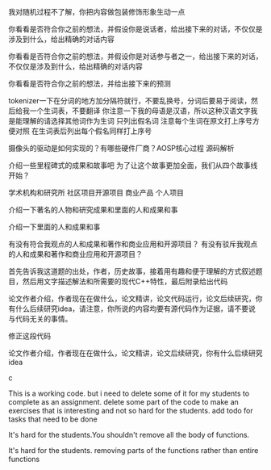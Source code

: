 
我对随机过程不了解，你把内容做包装修饰形象生动一点

你看看是否符合你之前的想法，并假设你是说话者，给出接下来的对话，不仅仅是涉及到什么，给出精确的对话内容

你看看是否符合你之前的想法，并假设你是对话参与者之一，给出接下来的对话，不仅仅是涉及到什么，给出精确的对话内容

你看看是否符合你之前的想法，并给出接下来的预测


tokenizer一下在分词的地方加分隔符就行，不要乱换号，分词后要易于阅读，然后给我一个生词表，不要翻译
你注意一下我的母语是汉语，所以这种汉语文字我是能理解的请选择其他词作为生词
只列出假名词
注意每个生词在原文打上序号方便对照
在生词表后列出每个假名同样打上序号

摄像头的驱动是如何实现的？有哪些硬件厂商？AOSP核心过程 源码解析


介绍一些里程碑式的成果和故事吧
为了让这个故事更加全面，我们从四个故事线开始？

学术机构和研究所
社区项目开源项目
商业产品
个人项目

介绍一下著名的人物和研究成果和里面的人和成果和事

介绍一下里面的人和成果和事

有没有符合我观点的人和成果和著作和商业应用和开源项目？
有没有驳斥我观点的人和成果和著作和商业应用和开源项目？

首先告诉我这道题的出处，作者，历史故事，接着用有趣和便于理解的方式叙述题目，然后用文字描述解法和所需要的现代C++特性，最后附录给出代码

论文作者介绍，作者现在在做什么，论文精讲，论文代码运行，论文后续研究，你有什么后续研究idea，请注意，你所说的内容均要有源代码作为证据，请不要说与代码无关的事情。

修正这段代码

论文作者介绍，作者现在在做什么，论文精讲，论文后续研究，你有什么后续研究idea

c

This is a working code.
but i need to delete some of it for my students to complete as an assignment.
delete some part of the code to make an exercises that is interesting and not so hard for the students.
add todo for tasks that need to be done

It's hard for the students.You shouldn't remove all the body of functions.

It's hard for the students.
removing parts of the functions rather than entire functions

